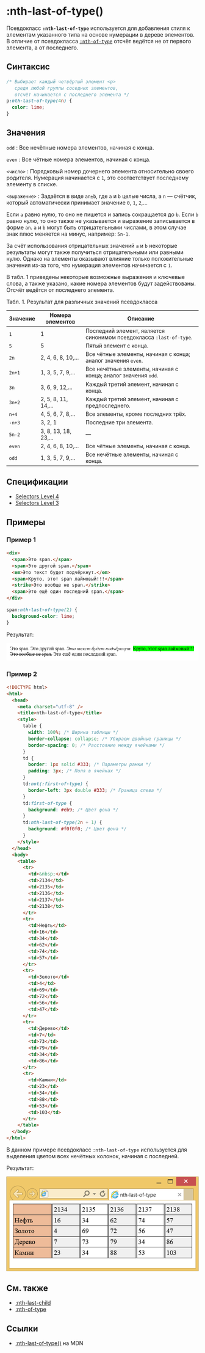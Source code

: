 # :nth-last-of-type()

Псевдокласс **`:nth-last-of-type`** используется для добавления стиля к элементам указанного типа на основе нумерации в дереве элементов. В отличие от псевдокласса [`:nth-of-type`](<:nth-of-type().md>) отсчёт ведётся не от первого элемента, а от последнего.

## Синтаксис

```css
/* Выбирает каждый четвёртый элемент <p>
   среди любой группы соседних элементов,
   отсчёт начинается с последнего элемента */
p:nth-last-of-type(4n) {
  color: lime;
}
```

## Значения

`odd`
: Все нечётные номера элементов, начиная с конца.

`even`
: Все чётные номера элементов, начиная с конца.

`<число>`
: Порядковый номер дочернего элемента относительно своего родителя. Нумерация начинается с `1`, это соответствует последнему элементу в списке.

`<выражение>`
: Задаётся в виде `an±b`, где `a` и `b` целые числа, а `n` — счётчик, который автоматически принимает значение `0`, `1`, `2`,…

Если `a` равно нулю, то оно не пишется и запись сокращается до `b`. Если `b` равно нулю, то оно также не указывается и выражение записывается в форме `an`. `a` и `b` могут быть отрицательными числами, в этом случае знак плюс меняется на минус, например: `5n-1`.

За счёт использования отрицательных значений `a` и `b` некоторые результаты могут также получиться отрицательными или равными нулю. Однако на элементы оказывают влияние только положительные значения из-за того, что нумерация элементов начинается с `1`.

В табл. 1 приведены некоторые возможные выражения и ключевые слова, а также указано, какие номера элементов будут задействованы. Отсчёт ведётся от последнего элемента.

Табл. 1. Результат для различных значений псевдокласса

| Значение | Номера элементов   | Описание                                                            |
| -------- | ------------------ | ------------------------------------------------------------------- |
| `1`      | 1                  | Последний элемент, является синонимом псевдокласса `:last-of-type`. |
| `5`      | 5                  | Пятый элемент с конца.                                              |
| `2n`     | 2, 4, 6, 8, 10,…   | Все чётные элементы, начиная с конца; аналог значения `even`.       |
| `2n+1`   | 1, 3, 5, 7, 9,…    | Все нечётные элементы, начиная с конца; аналог значения `odd`.      |
| `3n`     | 3, 6, 9, 12,…      | Каждый третий элемент, начиная с конца.                             |
| `3n+2`   | 2, 5, 8, 11, 14,…  | Каждый третий элемент, начиная с предпоследнего.                    |
| `n+4`    | 4, 5, 6, 7, 8,…    | Все элементы, кроме последних трёх.                                 |
| `-n+3`   | 3, 2, 1            | Последние три элемента.                                             |
| `5n-2`   | 3, 8, 13, 18, 23,… | —                                                                   |
| `even`   | 2, 4, 6, 8, 10,…   | Все чётные элементы, начиная с конца.                               |
| `odd`    | 1, 3, 5, 7, 9,…    | Все нечётные элементы, начиная с конца.                             |

## Спецификации

- [Selectors Level 4](https://drafts.csswg.org/selectors-4/#nth-last-of-type-pseudo)
- [Selectors Level 3](https://drafts.csswg.org/selectors-3/#nth-last-of-type-pseudo)

## Примеры

### Пример 1

```html tab="HTML"
<div>
  <span>Это span.</span>
  <span>Это другой span.</span>
  <em>Это текст будет подчёркнут.</em>
  <span>Круто, этот span лаймовый!!!</span>
  <strike>Это вообще не span.</strike>
  <span>Это ещё один последний span.</span>
</div>
```

```css tab="CSS"
span:nth-last-of-type(2) {
  background-color: lime;
}
```

Результат:

![nth-last-of-type](nth-last-of-type.png)

### Пример 2

```html
<!DOCTYPE html>
<html>
  <head>
    <meta charset="utf-8" />
    <title>nth-last-of-type</title>
    <style>
      table {
        width: 100%; /* Ширина таблицы */
        border-collapse: collapse; /* Убираем двойные границы */
        border-spacing: 0; /* Расстояние между ячейками */
      }
      td {
        border: 1px solid #333; /* Параметры рамки */
        padding: 3px; /* Поля в ячейках */
      }
      td:not(:first-of-type) {
        border-left: 3px double #333; /* Граница слева */
      }
      td:first-of-type {
        background: #eb9; /* Цвет фона */
      }
      td:nth-last-of-type(2n + 1) {
        background: #f0f0f0; /* Цвет фона */
      }
    </style>
  </head>
  <body>
    <table>
      <tr>
        <td>&nbsp;</td>
        <td>2134</td>
        <td>2135</td>
        <td>2136</td>
        <td>2137</td>
        <td>2138</td>
      </tr>
      <tr>
        <td>Нефть</td>
        <td>16</td>
        <td>34</td>
        <td>62</td>
        <td>74</td>
        <td>57</td>
      </tr>
      <tr>
        <td>Золото</td>
        <td>4</td>
        <td>69</td>
        <td>72</td>
        <td>56</td>
        <td>47</td>
      </tr>
      <tr>
        <td>Дерево</td>
        <td>7</td>
        <td>73</td>
        <td>79</td>
        <td>34</td>
        <td>86</td>
      </tr>
      <tr>
        <td>Камни</td>
        <td>23</td>
        <td>34</td>
        <td>88</td>
        <td>53</td>
        <td>103</td>
      </tr>
    </table>
  </body>
</html>
```

В данном примере псевдокласс `:nth-last-of-type` используется для выделения цветом всех нечётных колонок, начиная с последней.

Результат:

![Применение псевдокласса :nth-last-of-type к колонкам таблицы](css_nth-last-of-type.png)

## См. также

- [:nth-last-child](<:nth-last-child().md>)
- [:nth-of-type](<:nth-of-type().md>)

## Ссылки

- [:nth-last-of-type()](https://developer.mozilla.org/ru/docs/Web/CSS/:nth-last-of-type) на MDN
